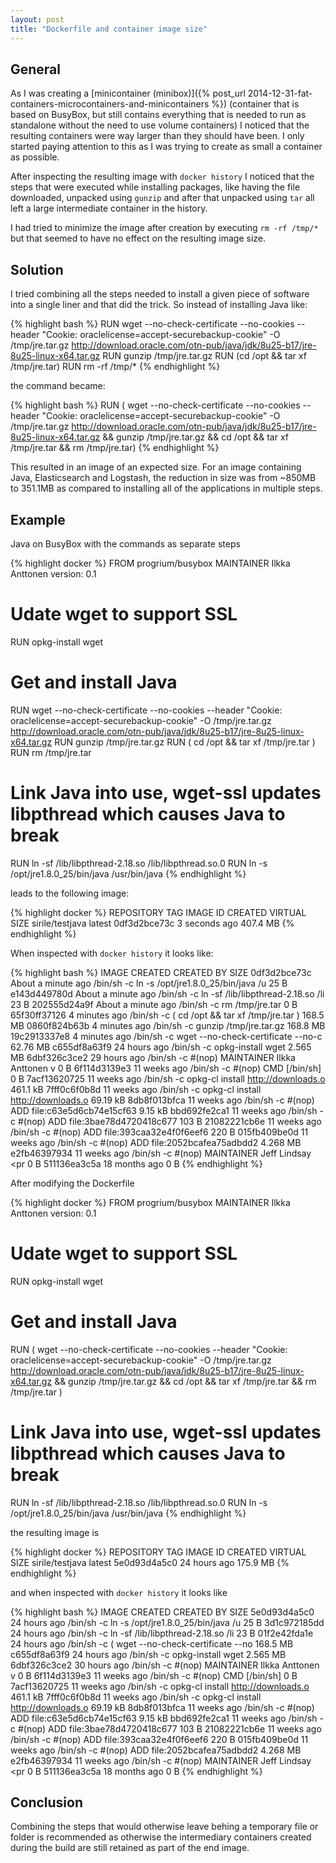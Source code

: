 ```yaml
---
layout: post
title: "Dockerfile and container image size"
---
```


## General

As I was creating a [minicontainer (minibox)]({% post_url 2014-12-31-fat-containers-microcontainers-and-minicontainers %}) (container that is based on BusyBox, but still contains everything that is needed to run as standalone without the need to use volume containers) I noticed that the resulting containers were way larger than they should have been. I only started paying attention to this as I was trying to create as small a container as possible.

After inspecting the resulting image with `docker history` I noticed that the steps that were executed while installing packages, like having the file downloaded, unpacked using `gunzip` and after that unpacked using `tar` all left a large intermediate container in the history.

I had tried to minimize the image after creation by executing `rm -rf /tmp/*` but that seemed to have no effect on the resulting image size.

## Solution

I tried combining all the steps needed to install a given piece of software into a single liner and that did the trick. So instead of installing Java like:

{% highlight bash %}
RUN wget --no-check-certificate --no-cookies --header "Cookie: oraclelicense=accept-securebackup-cookie" -O /tmp/jre.tar.gz http://download.oracle.com/otn-pub/java/jdk/8u25-b17/jre-8u25-linux-x64.tar.gz
RUN gunzip /tmp/jre.tar.gz
RUN (cd /opt && tar xf /tmp/jre.tar)
RUN rm -rf /tmp/*
{% endhighlight %}

the command became:

{% highlight bash %}
RUN ( wget --no-check-certificate --no-cookies --header "Cookie: oraclelicense=accept-securebackup-cookie" -O /tmp/jre.tar.gz http://download.oracle.com/otn-pub/java/jdk/8u25-b17/jre-8u25-linux-x64.tar.gz && gunzip /tmp/jre.tar.gz && cd /opt && tar xf /tmp/jre.tar && rm /tmp/jre.tar)
{% endhighlight %}

This resulted in an image of an expected size. For an image containing Java, Elasticsearch and Logstash, the reduction in size was from ~850MB to 351.1MB as compared to installing all of the applications in multiple steps.

## Example

Java on BusyBox with the commands as separate steps

{% highlight docker %}
FROM progrium/busybox
MAINTAINER Ilkka Anttonen version: 0.1

# Udate wget to support SSL
RUN opkg-install wget

# Get and install Java
RUN wget --no-check-certificate --no-cookies --header "Cookie: oraclelicense=accept-securebackup-cookie" -O /tmp/jre.tar.gz http://download.oracle.com/otn-pub/java/jdk/8u25-b17/jre-8u25-linux-x64.tar.gz
RUN gunzip /tmp/jre.tar.gz
RUN ( cd /opt && tar xf /tmp/jre.tar )
RUN rm /tmp/jre.tar

# Link Java into use, wget-ssl updates libpthread which causes Java to break
RUN ln -sf /lib/libpthread-2.18.so /lib/libpthread.so.0
RUN ln -s /opt/jre1.8.0_25/bin/java /usr/bin/java
{% endhighlight %}

leads to the following image:

{% highlight docker %}
REPOSITORY             TAG                 IMAGE ID            CREATED             VIRTUAL SIZE
sirile/testjava        latest              0df3d2bce73c        3 seconds ago       407.4 MB
{% endhighlight %}

When inspected with `docker history` it looks like:

{% highlight bash %}
IMAGE               CREATED              CREATED BY                                      SIZE
0df3d2bce73c        About a minute ago   /bin/sh -c ln -s /opt/jre1.8.0_25/bin/java /u   25 B
e143d449780d        About a minute ago   /bin/sh -c ln -sf /lib/libpthread-2.18.so /li   23 B
202555d24a9f        About a minute ago   /bin/sh -c rm /tmp/jre.tar                      0 B
65f30ff37126        4 minutes ago        /bin/sh -c ( cd /opt && tar xf /tmp/jre.tar )   168.5 MB
0860f824b63b        4 minutes ago        /bin/sh -c gunzip /tmp/jre.tar.gz               168.8 MB
19c2913337e8        4 minutes ago        /bin/sh -c wget --no-check-certificate --no-c   62.76 MB
c655df8a63f9        24 hours ago         /bin/sh -c opkg-install wget                    2.565 MB
6dbf326c3ce2        29 hours ago         /bin/sh -c #(nop) MAINTAINER Ilkka Anttonen v   0 B
6f114d3139e3        11 weeks ago         /bin/sh -c #(nop) CMD [/bin/sh]                 0 B
7acf13620725        11 weeks ago         /bin/sh -c opkg-cl install http://downloads.o   461.1 kB
7fff0c6f0b8d        11 weeks ago         /bin/sh -c opkg-cl install http://downloads.o   69.19 kB
8db8f013bfca        11 weeks ago         /bin/sh -c #(nop) ADD file:c63e5d6cb74e15cf63   9.15 kB
bbd692fe2ca1        11 weeks ago         /bin/sh -c #(nop) ADD file:3bae78d4720418c677   103 B
21082221cb6e        11 weeks ago         /bin/sh -c #(nop) ADD file:393caa32e4f0f6eef6   220 B
015fb409be0d        11 weeks ago         /bin/sh -c #(nop) ADD file:2052bcafea75adbdd2   4.268 MB
e2fb46397934        11 weeks ago         /bin/sh -c #(nop) MAINTAINER Jeff Lindsay <pr   0 B
511136ea3c5a        18 months ago                                                        0 B
{% endhighlight %}

After modifying the Dockerfile

{% highlight docker %}
FROM progrium/busybox
MAINTAINER Ilkka Anttonen version: 0.1

# Udate wget to support SSL
RUN opkg-install wget

# Get and install Java
RUN ( wget --no-check-certificate --no-cookies --header "Cookie: oraclelicense=accept-securebackup-cookie" -O /tmp/jre.tar.gz http://download.oracle.com/otn-pub/java/jdk/8u25-b17/jre-8u25-linux-x64.tar.gz && gunzip /tmp/jre.tar.gz && cd /opt && tar xf /tmp/jre.tar && rm /tmp/jre.tar )

# Link Java into use, wget-ssl updates libpthread which causes Java to break
RUN ln -sf /lib/libpthread-2.18.so /lib/libpthread.so.0
RUN ln -s /opt/jre1.8.0_25/bin/java /usr/bin/java
{% endhighlight %}

the resulting image is

{% highlight docker %}
REPOSITORY             TAG                 IMAGE ID            CREATED             VIRTUAL SIZE
sirile/testjava        latest              5e0d93d4a5c0        24 hours ago        175.9 MB
{% endhighlight %}

and when inspected with `docker history` it looks like

{% highlight bash %}
IMAGE               CREATED             CREATED BY                                      SIZE
5e0d93d4a5c0        24 hours ago        /bin/sh -c ln -s /opt/jre1.8.0_25/bin/java /u   25 B
3d1c972185dd        24 hours ago        /bin/sh -c ln -sf /lib/libpthread-2.18.so /li   23 B
01f2e42fda1e        24 hours ago        /bin/sh -c ( wget --no-check-certificate --no   168.5 MB
c655df8a63f9        24 hours ago        /bin/sh -c opkg-install wget                    2.565 MB
6dbf326c3ce2        30 hours ago        /bin/sh -c #(nop) MAINTAINER Ilkka Anttonen v   0 B
6f114d3139e3        11 weeks ago        /bin/sh -c #(nop) CMD [/bin/sh]                 0 B
7acf13620725        11 weeks ago        /bin/sh -c opkg-cl install http://downloads.o   461.1 kB
7fff0c6f0b8d        11 weeks ago        /bin/sh -c opkg-cl install http://downloads.o   69.19 kB
8db8f013bfca        11 weeks ago        /bin/sh -c #(nop) ADD file:c63e5d6cb74e15cf63   9.15 kB
bbd692fe2ca1        11 weeks ago        /bin/sh -c #(nop) ADD file:3bae78d4720418c677   103 B
21082221cb6e        11 weeks ago        /bin/sh -c #(nop) ADD file:393caa32e4f0f6eef6   220 B
015fb409be0d        11 weeks ago        /bin/sh -c #(nop) ADD file:2052bcafea75adbdd2   4.268 MB
e2fb46397934        11 weeks ago        /bin/sh -c #(nop) MAINTAINER Jeff Lindsay <pr   0 B
511136ea3c5a        18 months ago                                                       0 B
{% endhighlight %}

## Conclusion

Combining the steps that would otherwise leave behing a temporary file or folder is recommended as otherwise the intermediary containers created during the build are still retained as part of the end image.
